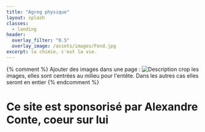 ```yaml
---
title: "Agreg physique"
layout: splash
classes:
  - landing
header:
  overlay_filter: "0.5"
  overlay_image: /assets/images/Fond.jpg
excerpt: la chimie, c'est la vie.
---
```

{% comment %}
Ajouter des images dans une page :
![Description](/assets/images/le_nom.jpg)
crop les images, elles sont centrées au milieu pour l'entête. Dans les autres cas elles seront en entier
{% endcomment %}
# Ce site est sponsorisé par Alexandre Conte, coeur sur lui

